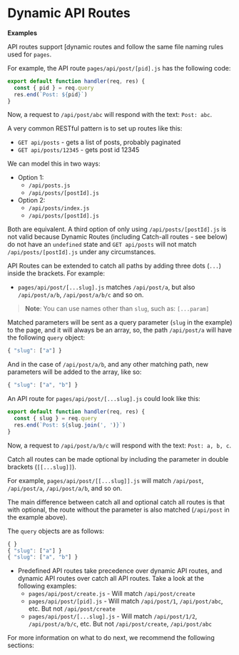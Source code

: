 # Dynamic API Routes



**Examples**

API routes support [dynamic routes and follow the same file naming rules used for `pages`.


For example, the API route `pages/api/post/[pid].js` has the following code:



```javascript
export default function handler(req, res) {
  const { pid } = req.query
  res.end(`Post: ${pid}`)
}

```

Now, a request to `/api/post/abc` will respond with the text: `Post: abc`.


A very common RESTful pattern is to set up routes like this:


* `GET api/posts` - gets a list of posts, probably paginated
* `GET api/posts/12345` - gets post id 12345


We can model this in two ways:


* Option 1:
	+ `/api/posts.js`
	+ `/api/posts/[postId].js`
* Option 2:
	+ `/api/posts/index.js`
	+ `/api/posts/[postId].js`


Both are equivalent. A third option of only using `/api/posts/[postId].js` is not valid because Dynamic Routes (including Catch-all routes - see below) do not have an `undefined` state and `GET api/posts` will not match `/api/posts/[postId].js` under any circumstances.


API Routes can be extended to catch all paths by adding three dots (`...`) inside the brackets. For example:


* `pages/api/post/[...slug].js` matches `/api/post/a`, but also `/api/post/a/b`, `/api/post/a/b/c` and so on.



> 
> **Note**: You can use names other than `slug`, such as: `[...param]`
> 
> 
> 


Matched parameters will be sent as a query parameter (`slug` in the example) to the page, and it will always be an array, so, the path `/api/post/a` will have the following `query` object:



```javascript
{ "slug": ["a"] }

```

And in the case of `/api/post/a/b`, and any other matching path, new parameters will be added to the array, like so:



```javascript
{ "slug": ["a", "b"] }

```

An API route for `pages/api/post/[...slug].js` could look like this:



```javascript
export default function handler(req, res) {
  const { slug } = req.query
  res.end(`Post: ${slug.join(', ')}`)
}

```

Now, a request to `/api/post/a/b/c` will respond with the text: `Post: a, b, c`.


Catch all routes can be made optional by including the parameter in double brackets (`[[...slug]]`).


For example, `pages/api/post/[[...slug]].js` will match `/api/post`, `/api/post/a`, `/api/post/a/b`, and so on.


The main difference between catch all and optional catch all routes is that with optional, the route without the parameter is also matched (`/api/post` in the example above).


The `query` objects are as follows:



```javascript
{ } 
{ "slug": ["a"] } 
{ "slug": ["a", "b"] } 

```

* Predefined API routes take precedence over dynamic API routes, and dynamic API routes over catch all API routes. Take a look at the following examples:
	+ `pages/api/post/create.js` - Will match `/api/post/create`
	+ `pages/api/post/[pid].js` - Will match `/api/post/1`, `/api/post/abc`, etc. But not `/api/post/create`
	+ `pages/api/post/[...slug].js` - Will match `/api/post/1/2`, `/api/post/a/b/c`, etc. But not `/api/post/create`, `/api/post/abc`


For more information on what to do next, we recommend the following sections:





